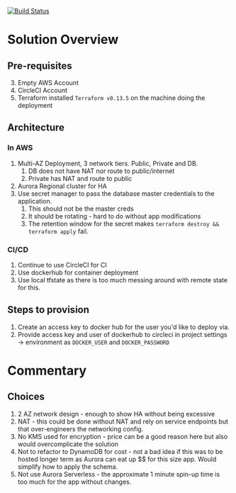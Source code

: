 [![Build Status][circleci-badge]][circleci]

[circleci-badge]: https://circleci.com/gh/quintok/TechChallengeApp.svg?style=shield&circle-token=8dfd03c6c2a5dc5555e2f1a84c36e33bc58ad0aa
[circleci]: https://circleci.com/gh/quintok/TechChallengeApp
# Solution Overview

## Pre-requisites
3. Empty AWS Account
4. CircleCI Account
5. Terraform installed `Terraform v0.13.5` on the machine doing the deployment

## Architecture
### In AWS
1. Multi-AZ Deployment, 3 network tiers.  Public, Private and DB.
   1. DB does not have NAT nor route to public/internet 
   2. Private has NAT and route to public
2. Aurora Regional cluster for HA
3. Use secret manager to pass the database master credentials to the application.
   1. This should not be the master creds
   2. It should be rotating - hard to do without app modifications
   3. The retention window for the secret makes `terraform destroy && terraform apply` fail.

### CI/CD
1. Continue to use CircleCI for CI
2. Use dockerhub for container deployment
3. Use local tfstate as there is too much messing around with remote state for this.

## Steps to provision
1. Create an access key to docker hub for the user you'd like to deploy via.
2. Provide access key and user of dockerhub to circleci in project settings -> environment as `DOCKER_USER` and `DOCKER_PASSWORD`

# Commentary
## Choices
1. 2 AZ network design - enough to show HA without being excessive
2. NAT - this could be done without NAT and rely on service endpoints but that over-engineers the networking config.
3. No KMS used for encryption - price can be a good reason here but also would overcomplicate the solution
4. Not to refactor to DynamoDB for cost - not a bad idea if this was to be hosted longer term as Aurora can eat up $$ for this size app.  Would simplify how to apply the schema.
5. Not use Aurora Serverless - the approximate 1 minute spin-up time is too much for the app without changes.